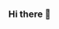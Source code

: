 ### Hi there 👋

<!--
**FatimaElba/FatimaElba** is a ✨ _special_ ✨ repository because its `README.md` (this file) appears on your GitHub profile.

Hi, I'm Ketan Gangal, a passionate and Aspiring Data Scientist. I am enhancing my knowledge with the latest development in the field of Data Science with focus on Feature Engineering, Data pre-processing, Data collection (Web scraping) and model training. After some time you can call me self-taught Data Science Engineer from India


Here are some ideas to get you started:

- 🔭 I’m currently working on a NPL framework; 
- 👯 I’m looking to collaborate on reseach paper;
- 💬 Ask me about anything, I am happy to help;
- 📫 How to reach me: ...
- 😄 Pronouns: ...
- ⚡ Fun fact: ...
-->
